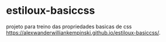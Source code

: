 # estiloux-basiccss
projeto para treino das propriedades basicas de css
 https://alexwanderwilliankempinski.github.io/estiloux-basiccss/.
